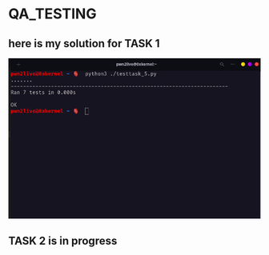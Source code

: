 # QA_TESTING
## here is my solution for TASK 1 
![RESULTS OF TASK 1](/Screenshot_from_2024-06-17_23-55-46.png)


## TASK 2 is in progress
